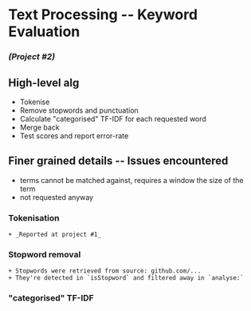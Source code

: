 # Text Processing -- Keyword Evaluation
### _(Project #2)_

## High-level alg
+ Tokenise
+ Remove stopwords and punctuation
+ Calculate "categorised" TF-IDF for each requested word
+ Merge back
+ Test scores and report error-rate

## Finer grained details -- Issues encountered
+ terms cannot be matched against, requires a window the size of the term
 + not requested anyway

### Tokenisation
    + _Reported at project #1_

### Stopword removal
    + Stopwords were retrieved from source: github.com/...
    + They're detected in `isStopword` and filtered away in `analyse:`

### "categorised" TF-IDF
